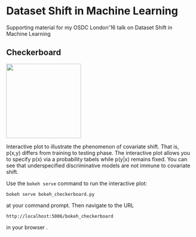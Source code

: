 # Dataset Shift in Machine Learning

Supporting material for my OSDC London'16 talk on Dataset Shift in Machine Learning

## Checkerboard

<img src="../blob/master/.assets/checkerboard.png?row=true" width="200">

Interactive plot to illustrate the phenomenon of covariate shift.
That is, p(x,y) differs from training to testing phase. The interactive plot allows you
to specify p(x) via a probability tabels while p(y|x) remains fixed.
You can see that underspecified discriminative models are not immune to covariate shift.

Use the ``bokeh serve`` command to run the interactive plot:

    bokeh serve bokeh_checkerboard.py

at your command prompt. Then navigate to the URL

    http://localhost:5006/bokeh_checkerboard

in your browser .
